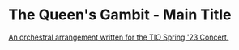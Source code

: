 # The Queen's Gambit - Main Title

[An orchestral arrangement written for the TIO Spring '23 Concert.](https://drive.google.com/drive/folders/10fgGVDdPvY0YsYHnZmiwJqDr6EcI7vKH?usp=sharing)
